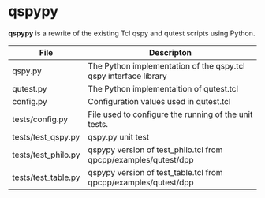 
# qspypy

**qspypy** is a rewrite of the existing Tcl qspy and qutest scripts using Python. 

File | Descripton
---- | ----------
qspy.py | The Python implementation of the qspy.tcl qspy interface library
qutest.py | The Python implementaition of qutest.tcl
config.py | Configuration values used in qutest.tcl  
tests/config.py | File used to configure the running of the unit tests.
tests/test_qspy.py | qspy.py unit test
tests/test_philo.py | qspypy version of test_philo.tcl from qpcpp/examples/qutest/dpp
tests/test_table.py | qspypy version of test_table.tcl from qpcpp/examples/qutest/dpp
